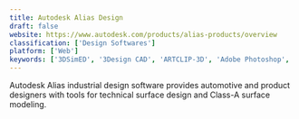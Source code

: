 ```yaml
---
title: Autodesk Alias Design
draft: false 
website: https://www.autodesk.com/products/alias-products/overview
classification: ['Design Softwares']
platform: ['Web']
keywords: ['3DSimED', '3Design CAD', 'ARTCLIP-3D', 'Adobe Photoshop', 'Autodesk 3DS Max', 'Autodesk Maya', 'Carveco', 'Crello', 'JewelCAD Pro', 'Jewelry CAD Dream', 'MODO', 'Metasequoia', 'MoI - Moment of Inspiration', 'PyCAM', 'Rhino 3D', 'Rocket 3F', 'SketchUp', 'Vectric Aspire']
---
```

Autodesk Alias industrial design software provides automotive and product designers with tools for technical surface design and Class-A surface modeling.